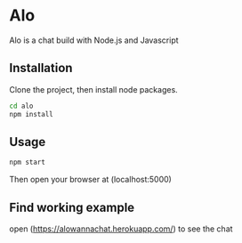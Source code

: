# Alo

Alo is a chat build with Node.js and Javascript

## Installation

Clone the project, then install node packages.

```bash
cd alo
npm install
```

## Usage

```bash
npm start
```
Then open your browser at (localhost:5000)

## Find working example
open (https://alowannachat.herokuapp.com/) to see the chat 
